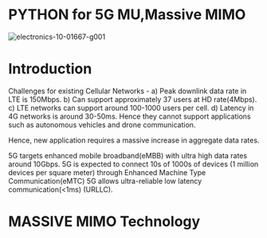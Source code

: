 # PYTHON for 5G MU,Massive MIMO

![electronics-10-01667-g001](https://user-images.githubusercontent.com/86367130/130400310-307cac76-67f7-4c65-b5d9-046597f787fd.png)

# Introduction

Challenges for existing Cellular Networks - 
a) Peak downlink data rate in LTE is 150Mbps. 
b) Can support approximately 37 users at HD rate(4Mbps).
c) LTE networks can support around 100-1000 users per cell.
d) Latency in 4G networks is around 30-50ms. Hence they cannot support applications such as autonomous vehicles and drone communication.

Hence, new application requires a massive increase in aggregate data rates. 

5G targets enhanced mobile broadband(eMBB) with ultra high data rates around 10Gbps.
5G is expected to connect 10s of 1000s of devices (1 million devices per square meter) through Enhanced Machine Type Communication(eMTC) 
5G allows ultra-reliable low latency communication(<1ms) (URLLC).



# MASSIVE MIMO Technology



